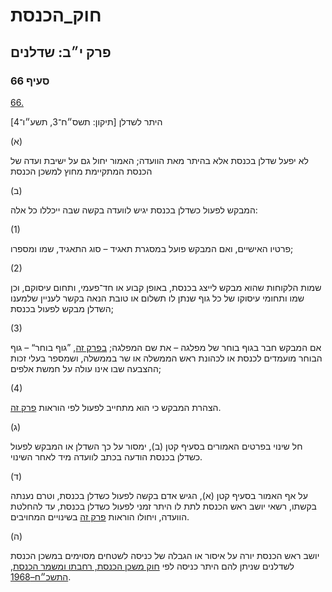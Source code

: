 # חוק_הכנסת

## פרק י״ב: שדלנים

### סעיף 66

[66.](https://he.wikisource.org/wiki/חוק_הכנסת#סעיף_66)

היתר לשדלן [תיקון: תשס״ח־3, תשע״ו־4]

(א)

לא יפעל שדלן בכנסת אלא בהיתר מאת הוועדה; האמור יחול גם על ישיבת ועדה של הכנסת המתקיימת מחוץ למשכן הכנסת

(ב)

המבקש לפעול כשדלן בכנסת יגיש לוועדה בקשה שבה ייכללו כל אלה:

(1)

פרטיו האישיים, ואם המבקש פועל במסגרת תאגיד – סוג התאגיד, שמו ומספרו;

(2)

שמות הלקוחות שהוא מבקש לייצג בכנסת, באופן קבוע או חד־פעמי, ותחום עיסוקם, וכן שמו ותחומי עיסוקו של כל גוף שנתן לו תשלום או טובת הנאה בקשר לעניין שלמענו השדלן מבקש לפעול בכנסת;

(3)

אם המבקש חבר בגוף בוחר של מפלגה – את שם המפלגה; [בפרק זה](https://he.wikisource.org/wiki/חוק_הכנסת#פרק_יב), ”גוף בוחר“ – גוף הבוחר מועמדים לכנסת או לכהונת ראש הממשלה או שר בממשלה, ושמספר בעלי זכות ההצבעה שבו אינו עולה על חמשת אלפים;

(4)

הצהרת המבקש כי הוא מתחייב לפעול לפי הוראות [פרק זה](https://he.wikisource.org/wiki/חוק_הכנסת#פרק_יב).

(ג)

חל שינוי בפרטים האמורים בסעיף קטן (ב), ימסור על כך השדלן או המבקש לפעול כשדלן בכנסת הודעה בכתב לוועדה מיד לאחר השינוי.

(ד)

על אף האמור בסעיף קטן (א), הגיש אדם בקשה לפעול כשדלן בכנסת, וטרם נענתה בקשתו, רשאי יושב ראש הכנסת לתת לו היתר זמני לפעול כשדלן בכנסת, עד להחלטת הוועדה, ויחולו הוראות [פרק זה](https://he.wikisource.org/wiki/חוק_הכנסת#פרק_יב) בשינויים המחויבים.

(ה)

יושב ראש הכנסת יורה על איסור או הגבלה של כניסה לשטחים מסוימים במשכן הכנסת לשדלנים שניתן להם היתר כניסה לפי [חוק משכן הכנסת, רחבתו ומשמר הכנסת, התשכ״ח–1968](https://he.wikisource.org/wiki/חוק_משכן_הכנסת,_רחבתו_ומשמר_הכנסת "חוק משכן הכנסת, רחבתו ומשמר הכנסת").